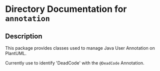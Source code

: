 # Directory Documentation for `annotation`

## Description
This package provides classes used to manage Java User Annotation on PlantUML.

Currently use to identify 'DeadCode' with the `@DeadCode` Annotation.